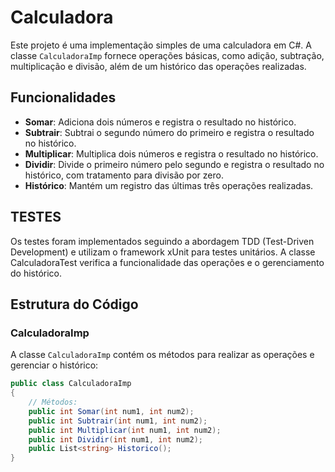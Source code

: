 # Calculadora

Este projeto é uma implementação simples de uma calculadora em C#. A classe `CalculadoraImp` fornece operações básicas, como adição, subtração, multiplicação e divisão, além de um histórico das operações realizadas.

## Funcionalidades

- **Somar**: Adiciona dois números e registra o resultado no histórico.
- **Subtrair**: Subtrai o segundo número do primeiro e registra o resultado no histórico.
- **Multiplicar**: Multiplica dois números e registra o resultado no histórico.
- **Dividir**: Divide o primeiro número pelo segundo e registra o resultado no histórico, com tratamento para divisão por zero.
- **Histórico**: Mantém um registro das últimas três operações realizadas.

## TESTES
Os testes foram implementados seguindo a abordagem TDD (Test-Driven Development) e utilizam o framework xUnit para testes unitários. A classe CalculadoraTest verifica a funcionalidade das operações e o gerenciamento do histórico.

## Estrutura do Código

### CalculadoraImp

A classe `CalculadoraImp` contém os métodos para realizar as operações e gerenciar o histórico:

```csharp
public class CalculadoraImp
{
    // Métodos:
    public int Somar(int num1, int num2);
    public int Subtrair(int num1, int num2);
    public int Multiplicar(int num1, int num2);
    public int Dividir(int num1, int num2);
    public List<string> Historico();
}
